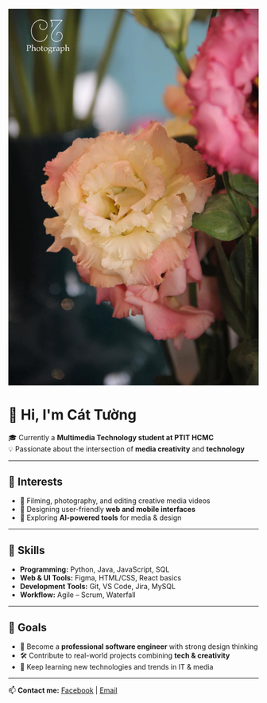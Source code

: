 ![Profile Image](https://github.com/CATTUONG93/CATTUONG93/blob/main/473099361_1328696874986516_576253237885647022_n.jpg)

# 👋 Hi, I'm Cát Tường  

🎓 Currently a **Multimedia Technology student at PTIT HCMC**  
💡 Passionate about the intersection of **media creativity** and **technology**  

---

## 🔹 Interests  
- 🎥 Filming, photography, and editing creative media videos  
- 🎨 Designing user-friendly **web and mobile interfaces**  
- 🤖 Exploring **AI-powered tools** for media & design  

---

## 🔹 Skills  
- **Programming:** Python, Java, JavaScript, SQL  
- **Web & UI Tools:** Figma, HTML/CSS, React basics  
- **Development Tools:** Git, VS Code, Jira, MySQL  
- **Workflow:** Agile – Scrum, Waterfall  

---

## 🔹 Goals  
- 🌟 Become a **professional software engineer** with strong design thinking  
- 🛠️ Contribute to real-world projects combining **tech & creativity**  
- 🚀 Keep learning new technologies and trends in IT & media  

---

📫 **Contact me:** [Facebook](#) | [Email](#)  
